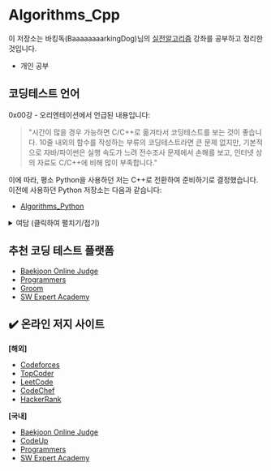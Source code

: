 # Algorithms_Cpp

이 저장소는 바킹독(BaaaaaaaarkingDog)님의 [실전알고리즘](https://blog.encrypted.gg/category/%EA%B0%95%EC%A2%8C/%EC%8B%A4%EC%A0%84%20%EC%95%8C%EA%B3%A0%EB%A6%AC%EC%A6%98?page=2) 강좌를 공부하고 정리한 것입니다.

+ 개인 공부

## 코딩테스트 언어

0x00강 - 오리엔테이션에서 언급된 내용입니다:

> "시간이 많을 경우 가능하면 C/C++로 옮겨타서 코딩테스트를 보는 것이 좋습니다. 10줄 내외의 함수를 작성하는 부류의 코딩테스트라면 큰 문제 없지만, 기본적으로 자바/파이썬은 실행 속도가 느려 전수조사 문제에서 손해를 보고, 인터넷 상의 자료도 C/C++에 비해 많이 부족합니다."

이에 따라, 평소 Python을 사용하던 저는 C++로 전환하여 준비하기로 결정했습니다. 이전에 사용하던 Python 저장소는 다음과 같습니다:

- [Algorithms_Python](https://github.com/mk-isos/Algorithms_Python)

<details>
<summary>여담 (클릭하여 펼치기/접기)</summary>

C++이 낯선 저는 평소에 Python으로 준비를 하고 있었으나, Python으로 코딩테스트 대회 참가가 불가능한 경우와 기업 코딩테스트에서 제외된 것을 보고 계속 고민하고 있었습니다. 시간이 많다고 판단하여 더 늦기 전에 C++로 준비를 해보려고 합니다.

</details>



## 추천 코딩 테스트 플랫폼

- [Baekjoon Online Judge](https://www.acmicpc.net/)
- [Programmers](https://programmers.co.kr/)
- [Groom](https://groom.io/)
- [SW Expert Academy](https://swexpertacademy.com/main/main.do)

## ✔️ 온라인 저지 사이트

**[해외]**

- [Codeforces](https://codeforces.com/)
- [TopCoder](https://www.topcoder.com/)
- [LeetCode](https://leetcode.com/)
- [CodeChef](https://www.codechef.com/)
- [HackerRank](https://www.hackerrank.com/)

**[국내]**

- [Baekjoon Online Judge](https://www.acmicpc.net/)
- [CodeUp](https://codeup.kr/)
- [Programmers](https://programmers.co.kr/)
- [SW Expert Academy](https://swexpertacademy.com/main/main.do)
